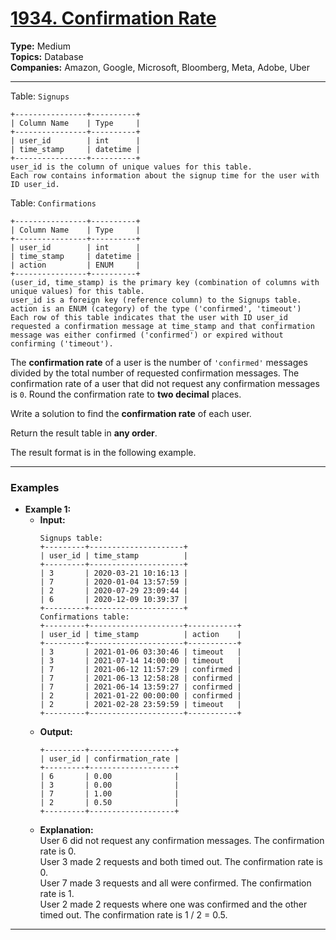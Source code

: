 # [1934. Confirmation Rate](https://leetcode.com/problems/confirmation-rate?envType=study-plan-v2&envId=top-sql-50)

**Type:** Medium <br>
**Topics:** Database <br>
**Companies:** Amazon, Google, Microsoft, Bloomberg, Meta, Adobe, Uber
<hr>

Table: `Signups`
```
+----------------+----------+
| Column Name    | Type     |
+----------------+----------+
| user_id        | int      |
| time_stamp     | datetime |
+----------------+----------+
user_id is the column of unique values for this table.
Each row contains information about the signup time for the user with ID user_id.
```

Table: `Confirmations`
```
+----------------+----------+
| Column Name    | Type     |
+----------------+----------+
| user_id        | int      |
| time_stamp     | datetime |
| action         | ENUM     |
+----------------+----------+
(user_id, time_stamp) is the primary key (combination of columns with unique values) for this table.
user_id is a foreign key (reference column) to the Signups table.
action is an ENUM (category) of the type ('confirmed', 'timeout')
Each row of this table indicates that the user with ID user_id requested a confirmation message at time_stamp and that confirmation message was either confirmed ('confirmed') or expired without confirming ('timeout').
``` 

The **confirmation rate** of a user is the number of `'confirmed'` messages divided by the total number of requested confirmation messages. The confirmation rate of a user that did not request any confirmation messages is `0`. Round the confirmation rate to **two decimal** places.

Write a solution to find the **confirmation rate** of each user.

Return the result table in **any order**.

The result format is in the following example.
<hr>

### Examples

- **Example 1:**
    - **Input:**
        ``` 
        Signups table:
        +---------+---------------------+
        | user_id | time_stamp          |
        +---------+---------------------+
        | 3       | 2020-03-21 10:16:13 |
        | 7       | 2020-01-04 13:57:59 |
        | 2       | 2020-07-29 23:09:44 |
        | 6       | 2020-12-09 10:39:37 |
        +---------+---------------------+
        Confirmations table:
        +---------+---------------------+-----------+
        | user_id | time_stamp          | action    |
        +---------+---------------------+-----------+
        | 3       | 2021-01-06 03:30:46 | timeout   |
        | 3       | 2021-07-14 14:00:00 | timeout   |
        | 7       | 2021-06-12 11:57:29 | confirmed |
        | 7       | 2021-06-13 12:58:28 | confirmed |
        | 7       | 2021-06-14 13:59:27 | confirmed |
        | 2       | 2021-01-22 00:00:00 | confirmed |
        | 2       | 2021-02-28 23:59:59 | timeout   |
        +---------+---------------------+-----------+
        ```
    - **Output:**
        ``` 
        +---------+-------------------+
        | user_id | confirmation_rate |
        +---------+-------------------+
        | 6       | 0.00              |
        | 3       | 0.00              |
        | 7       | 1.00              |
        | 2       | 0.50              |
        +---------+-------------------+
        ```
    - **Explanation:** <br>
    User 6 did not request any confirmation messages. The confirmation rate is 0. <br>
    User 3 made 2 requests and both timed out. The confirmation rate is 0. <br>
    User 7 made 3 requests and all were confirmed. The confirmation rate is 1. <br>
    User 2 made 2 requests where one was confirmed and the other timed out. The confirmation rate is 1 / 2 = 0.5.
<hr>